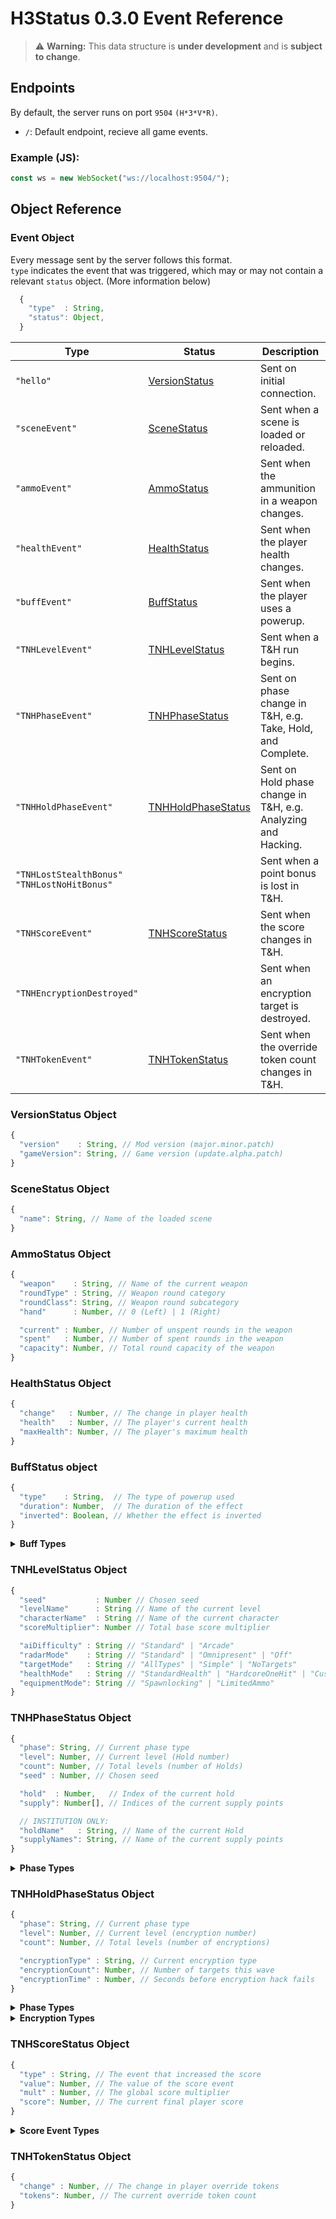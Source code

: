 # H3Status 0.3.0 Event Reference

> ⚠️ **Warning:** This data structure is **under development** and is **subject to change**.

## Endpoints

By default, the server runs on port `9504` `(H*3*V*R)`.

- `/`: Default endpoint, recieve all game events.

### Example (JS):
```js
const ws = new WebSocket("ws://localhost:9504/");
```

## Object Reference

### Event Object

Every message sent by the server follows this format.\
`type` indicates the event that was triggered, which may or may not contain a relevant `status` object. (More information below)

```js
  {
    "type"  : String,
    "status": Object,
  }
```

Type | Status | Description
---- | ------ | -----------
`"hello"` | [VersionStatus](Protocol.md#versionstatus-object) | Sent on initial connection.
`"sceneEvent"` | [SceneStatus](Protocol.md#scenestatus-object) | Sent when a scene is loaded or reloaded.
`"ammoEvent"` | [AmmoStatus](Protocol.md#ammostatus-object) | Sent when the ammunition in a weapon changes.
`"healthEvent"` | [HealthStatus](Protocol.md#healthstatus-object) | Sent when the player health changes.
`"buffEvent"` | [BuffStatus](Protocol.md#buffstatus-object) | Sent when the player uses a powerup.
`"TNHLevelEvent"` | [TNHLevelStatus](Protocol.md#tnhlevelstatus-object) | Sent when a T&H run begins.
`"TNHPhaseEvent"` | [TNHPhaseStatus](Protocol.md#tnhphasestatus-object) | Sent on phase change in T&H, e.g. Take, Hold, and Complete.
`"TNHHoldPhaseEvent"` | [TNHHoldPhaseStatus](Protocol.md#tnhholdphasestatus-object) | Sent on Hold phase change in T&H, e.g. Analyzing and Hacking.
`"TNHLostStealthBonus"`<br>`"TNHLostNoHitBonus"` | | Sent when a point bonus is lost in T&H.
`"TNHScoreEvent"` | [TNHScoreStatus](Protocol.md#tnhscorestatus-object) | Sent when the score changes in T&H.
`"TNHEncryptionDestroyed"` | | Sent when an encryption target is destroyed.
`"TNHTokenEvent"` | [TNHTokenStatus](Protocol.md#tnhtokenstatus-object) | Sent when the override token count changes in T&H.

### VersionStatus Object

```js
{
  "version"    : String, // Mod version (major.minor.patch)
  "gameVersion": String, // Game version (update.alpha.patch)
}
```

### SceneStatus Object

```js
{
  "name": String, // Name of the loaded scene
}
```

### AmmoStatus Object

```js
{
  "weapon"    : String, // Name of the current weapon
  "roundType" : String, // Weapon round category
  "roundClass": String, // Weapon round subcategory
  "hand"      : Number, // 0 (Left) | 1 (Right)

  "current" : Number, // Number of unspent rounds in the weapon
  "spent"   : Number, // Number of spent rounds in the weapon
  "capacity": Number, // Total round capacity of the weapon
}
```

### HealthStatus Object

```js
{
  "change"   : Number, // The change in player health
  "health"   : Number, // The player's current health
  "maxHealth": Number, // The player's maximum health
}
```

### BuffStatus object

```js
{
  "type"    : String,  // The type of powerup used
  "duration": Number,  // The duration of the effect
  "inverted": Boolean, // Whether the effect is inverted
}
```

<details>
  <summary><strong>Buff Types</strong></summary>

```js
[
  "Health",
  "QuadDamage",    // "Bullet Boost"
  "InfiniteAmmo",
  "Invincibility", // "Shield"
  "GhostMode",
  "FarOutMeat",
  "MuscleMeat",
  "HomeTown",
  "SnakeEye",
  "Blort",
  "Regen",
  "Cyclops",
  "WheredIGo",
  "ChillOut",
]
```

</details>

### TNHLevelStatus Object

```js
{
  "seed"           : Number // Chosen seed
  "levelName"      : String // Name of the current level
  "characterName"  : String // Name of the current character
  "scoreMultiplier": Number // Total base score multiplier

  "aiDifficulty" : String // "Standard" | "Arcade"
  "radarMode"    : String // "Standard" | "Omnipresent" | "Off"
  "targetMode"   : String // "AllTypes" | "Simple" | "NoTargets"
  "healthMode"   : String // "StandardHealth" | "HardcoreOneHit" | "CustomHealth"
  "equipmentMode": String // "Spawnlocking" | "LimitedAmmo"
}
```

### TNHPhaseStatus Object

```js
{
  "phase": String, // Current phase type
  "level": Number, // Current level (Hold number)
  "count": Number, // Total levels (number of Holds)
  "seed" : Number, // Chosen seed

  "hold"  : Number,   // Index of the current hold
  "supply": Number[], // Indices of the current supply points

  // INSTITUTION ONLY:
  "holdName"   : String, // Name of the current Hold
  "supplyNames": String, // Name of the current supply points
}
```

<details>
  <summary><strong>Phase Types</strong></summary>

```js
[
  "Take",
  "Hold",
  "Completed",
  "Dead",
]
```

</details>

### TNHHoldPhaseStatus Object

```js
{
  "phase": String, // Current phase type
  "level": Number, // Current level (encryption number)
  "count": Number, // Total levels (number of encryptions)

  "encryptionType" : String, // Current encryption type
  "encryptionCount": Number, // Number of targets this wave
  "encryptionTime" : Number, // Seconds before encryption hack fails
}
```

<details>
  <summary><strong>Phase Types</strong></summary>

```js
[
  "Beginning",
  "Analyzing",
  "Hacking",
  "Transition",
  "Ending",
]
```

</details>

<details>
  <summary><strong>Encryption Types</strong></summary>

```js
[
  "Static",
  "Hardened",
  "Swarm",
  "Recursive",
  "Stealth",
  "Agile",
  "Regenerative",
  "Polymorphic",
  "Cascading",
  "Orthagonal",
  "Refractive",
]
```

</details>

### TNHScoreStatus Object

```js
{
  "type" : String, // The event that increased the score
  "value": Number, // The value of the score event
  "mult" : Number, // The global score multiplier
  "score": Number, // The current final player score
}
```

<details>
  <summary><strong>Score Event Types</strong></summary>

```js
[
  "HoldPhaseComplete",         // The current Hold was completed
  "HoldDecisecondsRemaining",  // Encryption time remaining in deciseconds
  "HoldWaveCompleteNoDamage",  // Encryption was cleared with no damage
  "HoldPhaseCompleteNoDamage", // Hold was cleared with no damage
  "HoldKill",                  // An enemy died during a Hold
  "HoldHeadshotKill",          // An enemy died from a hit to the head
  "HoldMeleeKill",             // An enemy died from a melee weapon
  "HoldJointBreak",            // An enemy died from joint twisting
  "HoldJointSever",            // An enemy died from joint pulling
  "HoldKillDistanceBonus",     // Increases every 25m from the target
  "HoldKillStreakBonus",       // Two enemies died within one second
  "TakeCompleteNoDamage",      // Take was completed with no damage
  "TakeCompleteNoAlert",       // No enemies were alerted during Take
  "TakeKillGuardUnaware",      // A guard in the Hold room died unalerted
  "TakeHoldPointTakenClean",   // No alerted guards died during Take
]
```

</details>

### TNHTokenStatus Object

```js
{
  "change" : Number, // The change in player override tokens
  "tokens": Number, // The current override token count
}
```
